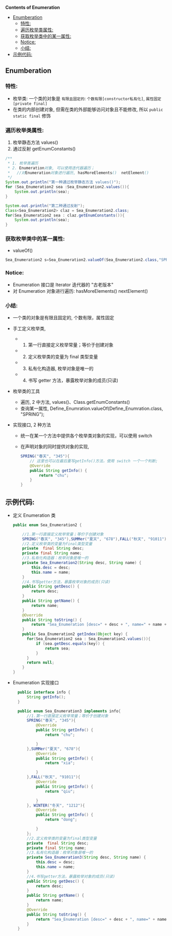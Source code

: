**Contents of Enumeration**

- [Enumberation](#enumberation)
  - [特性:](#%E7%89%B9%E6%80%A7)
  - [遍历枚举类属性:](#%E9%81%8D%E5%8E%86%E6%9E%9A%E4%B8%BE%E7%B1%BB%E5%B1%9E%E6%80%A7)
  - [获取枚举类中的某一属性:](#%E8%8E%B7%E5%8F%96%E6%9E%9A%E4%B8%BE%E7%B1%BB%E4%B8%AD%E7%9A%84%E6%9F%90%E4%B8%80%E5%B1%9E%E6%80%A7)
  - [Notice:](#notice)
  - [小结:](#%E5%B0%8F%E7%BB%93)
- [示例代码:](#%E7%A4%BA%E4%BE%8B%E4%BB%A3%E7%A0%81)

## Enumberation

### 特性:

- 枚举类: 一个类的对象是 `有限且固定的`: `个数有限[constructor私有化]`, `属性固定[private final]`
- 在类的内部创建对象, 但需在类的外部能够访问对象且不能修改, 所以 `public static final` 修饰

### 遍历枚举类属性:

1. 枚举静态方法 values()
2. 通过反射 getEnumConstants()

```java
/**
 * 1. 枚举类遍历
 * 2. Enumeration对象, 可以使用迭代器遍历；
 *   //对Enumeration对象进行遍历, hasMoreElements()  netElement()
 */
System.out.println("第一种通过枚举静态方法 values()");
for (Sea_Enumeration2 sea :Sea_Enumeration2.values()){
    System.out.println(sea);
}

System.out.println("第二种通过反射");
Class<Sea_Enumeration2> claz = Sea_Enumeration2.class;
for(Sea_Enumeration2 sea : claz.getEnumConstants()){
    System.out.println(sea);
}
```

### 获取枚举类中的某一属性:

- valueOf()

```java
Sea_Enumeration2 s=Sea_Enumeration2.valueOf(Sea_Enumeration2.class,"SPRING");
```

### Notice:

- Enumeration 接口是 Iterator 迭代器的 "古老版本"
- 对 Enumeration 对象进行遍历: hasMoreElements() nextElement()

### 小结:

- 一个类的对象是有限且固定的, 个数有限，属性固定
- 手工定义枚举类,
  - 1. 第一行直接定义枚举常量；等价于创建对象
  - 2. 定义枚举类的变量为 final 类型变量
  - 3. 私有化构造器, 枚举对象是唯一的
  - 4. 书写 getter 方法，暴露枚举对象的成员(只读)
- 枚举类的工具
  - 遍历, 2 中方法, values()、Class.getEnumConstants()
  - 查询某一属性, Define_Enumration.valueOf(Define_Enumration.class, "SPRING");
- 实现接口, 2 种方法

  - 统一在某一个方法中提供各个枚举类对象的实现，可以使用 switch
  - 在声明对象的同时提供对象的实现,

    ```java
    SPRING("春天", "345"){
        // 这里也可以在最后重写getInfo()方法，使用 switch 一个一个判断;
        @Override
        public String getInfo() {
            return "chu";
        }
    }
    ```

## 示例代码:

- 定义 Enumeration 类

  ```java
  public enum Sea_Enumeration2 {

      //1.第一行直接定义枚举常量；等价于创建对象
      SPRING("春天", "345"),SUMMer("夏天", "678"),FALL("秋天", "91011"), WINTER("冬天", "1212");
      //2.定义枚举类的变量为final类型变量
      private  final String desc;
      private final String name;
      //3.私有化构造器：枚举对象是唯一的
      private Sea_Enumeration2(String desc, String name) {
          this.desc = desc;
          this.name = name;
      }
      //4.书写getter方法，暴露枚举对象的成员(只读)
      public String getDesc() {
          return desc;
      }
      public String getName() {
          return name;
      }
      @Override
      public String toString() {
          return "Sea_Enumeration [desc=" + desc + ", name=" + name + "]";
      }
      public Sea_Enumeration2 getIndex(Object key) {
        for(Sea_Enumeration2 sea : Sea_Enumeration2.values()){
            if (sea.getDesc.equals(key)) {
                return sea;
            }
        }
        return null;
      }
  }
  ```

- Enumeration 实现接口

  ```java
    public interface info {
        String getInfo();
    }

    public enum Sea_Enumeration3 implements info{
        //1.第一行直接定义枚举常量；等价于创建对象
        SPRING("春天", "345"){
            @Override
            public String getInfo() {
                return "chu";

            }
        },SUMMer("夏天", "678"){
            @Override
            public String getInfo() {
                return "xia";

            }
        },FALL("秋天", "91011"){
            @Override
            public String getInfo() {
                return "qiu";

            }
        }, WINTER("冬天", "1212"){
            @Override
            public String getInfo() {
                return "dong";

            }
        };
        //2.定义枚举类的变量为final类型变量
        private  final String desc;
        private final String name;
        //3.私有化构造器：枚举对象是唯一的
        private Sea_Enumeration3(String desc, String name) {
            this.desc = desc;
            this.name = name;
        }
        //4.书写getter方法，暴露枚举对象的成员(只读)
        public String getDesc() {
            return desc;
        }
        public String getName() {
            return name;
        }
        @Override
        public String toString() {
            return "Sea_Enumeration [desc=" + desc + ", name=" + name + "]";
        }
    }
  ```
